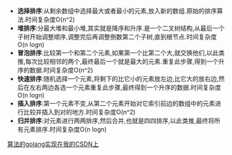 - **选择排序**:从剩余数组中选择最大或者最小的元素,放入新的数组.原始的排序算法.时间复杂度O(n^2)
- **堆排序**:分最大堆和最小堆,其实就是降序和升序.是一个二叉树结构,从最后一个子树开始调整顺序,调整完后再调整倒数第二个子树,直到根节点.时间复杂度O(n logn)
- **冒泡排序**:比较第一个和第二个元素,如果第一个比第二个大,就交换他们,以此类推,每次比较相邻的两个,最终最后一个就是最大的元素.重复此步骤,得到一个升序的数据.时间复杂度O(n^2)
- **快速排序**:随机选择一个元素,将剩下的比它小的元素放左边,比它大的放右边,然后在左右两边各选一个元素重复此步骤,最终得到一个升序的数据.时间复杂度O(n logn)
- **插入排序**:第一个元素不变,从第二个元素开始对它索引前边的数组中的元素进行比较并插入到对的地方.时间复杂度O(n^2)
- **归并排序**:对元素进行两两排序,然后合并,也就是四四排序,以此类推,最终将所有元素排序.时间复杂度O(n logn)

[算法的golang实现在我的CSDN上](https://blog.csdn.net/qq_36520153/article/category/8093489)